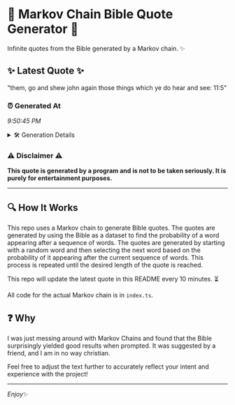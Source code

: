 # 📖 Markov Chain Bible Quote Generator 📖

Infinite quotes from the Bible generated by a Markov chain. ✨

## ✨ Latest Quote ✨
"them, go and shew john again those things which ye do hear and see: 11:5"

### ⏰ Generated At
*9:50:45 PM*

<details>
    <summary>🛠️ Generation Details</summary>
    <p>
        <strong>🌱 Seed:</strong> them,<br>
        <strong>🔄 Iterations:</strong> 14<br>
        <strong>📜 Context History:</strong><br>[ them, ]: go<br>[ them,, go ]: and<br>[ them,, go, and ]: shew<br>[ them,, go, and, shew ]: john<br>[ them,, go, and, shew, john ]: again<br>[ them,, go, and, shew, john, again ]: those<br>[ go, and, shew, john, again, those ]: things<br>[ and, shew, john, again, those, things ]: which<br>[ shew, john, again, those, things, which ]: ye<br>[ john, again, those, things, which, ye ]: do<br>[ again, those, things, which, ye, do ]: hear<br>[ those, things, which, ye, do, hear ]: and<br>[ things, which, ye, do, hear, and ]: see:<br>[ which, ye, do, hear, and, see: ]: 11:5<br>
    </p>
</details>

### ⚠️ Disclaimer ⚠️
**This quote is generated by a program and is not to be taken seriously. It is purely for entertainment purposes.**

---

## 🔍 How It Works

This repo uses a Markov chain to generate Bible quotes. The quotes are generated by using the Bible as a dataset to find the probability of a word appearing after a sequence of words. The quotes are generated by starting with a random word and then selecting the next word based on the probability of it appearing after the current sequence of words. This process is repeated until the desired length of the quote is reached.

This repo will update the latest quote in this README every 10 minutes. ⏳

All code for the actual Markov chain is in `index.ts`.

## ❓ Why

I was just messing around with Markov Chains and found that the Bible surprisingly yielded good results when prompted. 
It was suggested by a friend, and I am in no way christian.

Feel free to adjust the text further to accurately reflect your intent and experience with the project!

---

*Enjoy*✨
